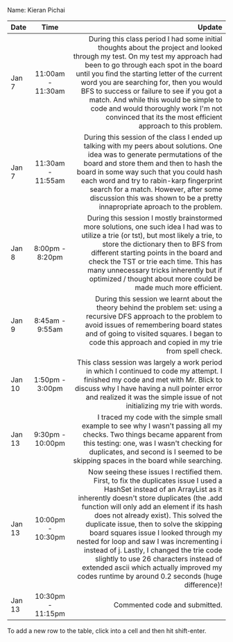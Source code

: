 Name: Kieran Pichai

| Date   |       Time        |                                                                                                                                                                                                                                                                                                                                                                                                                                                                                                                                                                                    Update |
|:-------|:-----------------:|------------------------------------------------------------------------------------------------------------------------------------------------------------------------------------------------------------------------------------------------------------------------------------------------------------------------------------------------------------------------------------------------------------------------------------------------------------------------------------------------------------------------------------------------------------------------------------------:|
| Jan 7  | 11:00am - 11:30am |                                                                                                                        During this class period I had some initial thoughts about the project and looked through my test. On my test my approach had been to go through each spot in the board until you find the starting letter of the current word you are searching for, then you would BFS to success or failure to see if you got a match. And while this would be simple to code and would thoroughly work I'm not convinced that its the most efficient approach to this problem. |
| Jan 7  | 11:30am - 11:55am |                                                                                                                                                                                                   During this session of the class I ended up talking with my peers about solutions. One idea was to generate permutations of the board and store them and then to hash the board in some way such that you could hash each word and try to rabin-karp fingerprint search for a match. However, after some discussion this was shown to be a pretty innapropriate aproach to the problem. |
| Jan 8  |  8:00pm - 8:20pm  |                                                                                                                                                                                                           During this session I mostly brainstormed more solutions, one such idea I had was to utilize a trie (or tst), but most likely a trie, to store the dictionary then to BFS from different starting points in the board and check the TST or trie each time. This has many unnecessary tricks inherently but if optimized / thought about more could be made much more efficient. |
| Jan 9  |  8:45am - 9:55am  |                                                                                                                                                                                                                                                                                                                   During this session we learnt about the theory behind the problem set: using a recursive DFS approach to the problem to avoid issues of remembering board states and of going to visited squares. I began to code this approach and copied in my trie from spell check. |
| Jan 10 |  1:50pm - 3:00pm  |                                                                                                                                                                                                                                                                                                                            This class session was largely a work period in which I continued to code my attempt. I finished my code and met with Mr. Blick to discuss why I have having a null pointer error and realized it was the simple issue of not initializing my trie with words. |
| Jan 13 | 9:30pm - 10:00pm  |                                                                                                                                                                                                                                                                                                                             I traced my code with the simple small example to see why I wasn't passing all my checks. Two things became apparent from this testing: one, was I wasn't checking for duplicates, and second is I seemed to be skipping spaces in the board while searching. |
| Jan 13 | 10:00pm - 10:30pm | Now seeing these issues I rectified them. First, to fix the duplicates issue I used a HashSet instead of an ArrayList as it inherently doesn't store duplicates (the .add function will only add an element if its hash does not already exist). This solved the duplicate issue, then to solve the skipping board squares issue I looked through my nested for loop and saw I was incrementing i instead of j. Lastly, I changed the trie code slightly to use 26 characters instead of extended ascii which actually improved my codes runtime by around 0.2 seconds (huge difference)! |
| Jan 13 | 10:30pm - 11:15pm |                                                                                                                                                                                                                                                                                                                                                                                                                                                                                                                                                             Commented code and submitted. |


To add a new row to the table, click into a cell and then hit shift-enter.